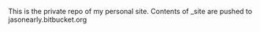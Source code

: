 This is the private repo of my personal site.
Contents of _site are pushed to jasonearly.bitbucket.org